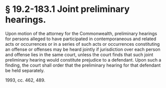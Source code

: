 # § 19.2-183.1 Joint preliminary hearings.

<p>Upon motion of the attorney for the Commonwealth, preliminary hearings for persons alleged to have participated in contemporaneous and related acts or occurrences or in a series of such acts or occurrences constituting an offense or offenses may be heard jointly if jurisdiction over each person and offense lies in the same court, unless the court finds that such joint preliminary hearing would constitute prejudice to a defendant. Upon such a finding, the court shall order that the preliminary hearing for that defendant be held separately.</p><p>1993, cc. 462, 489.</p>